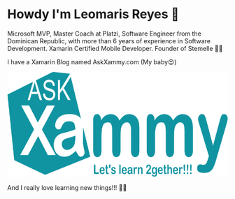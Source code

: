 # Howdy I'm Leomaris Reyes 🙋‍

Microsoft MVP, Master Coach at Platzi, Software Engineer from the Dominican Republic, with more than 6 years of experience in Software Development. Xamarin Certified Mobile Developer. Founder  of Stemelle 👩‍💻

I have a Xamarin Blog named AskXammy.com (My baby😍)

<img src="https://github.com/LeomarisReyes/LeomarisReyes/blob/master/Logo.png" height="240" width="720"/>

And I really love learning new things!!! 💚💕
